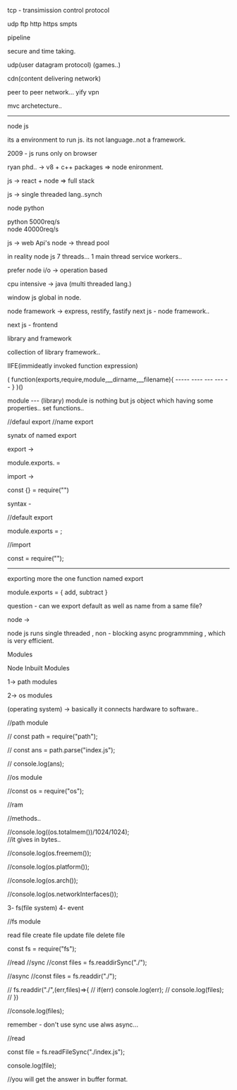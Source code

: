 tcp - transimission control protocol

udp 
ftp
http 
https
smpts

pipeline

secure and time taking.


udp(user datagram protocol) (games..)



cdn(content delivering network)


peer to peer network...
yify 
vpn


mvc archetecture..

-----------------------------


node js 

its a environment to run js.
its not language..not a framework.

2009 - js runs only on browser

ryan phd.. -> v8 + c++ packages => node enironment.


js -> react + node => full stack


js -> single threaded lang..synch 

node python

python 5000req/s   
node 40000req/s


js -> web Api's
node -> thread pool

in reality node js 7 threads...
1 main thread service workers..


prefer node
i/o -> operation based


cpu intensive -> java (multi threaded lang.)

window js 
global in node.

node framework ->
express,
restify,
fastify
next js - node framework..

next js - frontend 

library and framework

collection of library framework..


IIFE(immideatly invoked function expression)


(
    function(exports,require,module,__dirname,__filename){
        -----
        ----
        ---
        ---
        --
    }
)()


module --- (library)
module is nothing but js object which having some properties..
set functions..


//defaul export 
//name export 


synatx of named export

export  -> 

module.exports.<functionname>  = <functionname>

import ->

const {<functionname>} = require("<file name>")

syntax -

//default export

module.exports = <fnctionName>;

//import 

const <name> = require("<file name>");


---------------------------------------

exporting more the one function named export 

module.exports = {
    add,
    subtract
}


question - can we export default as well as name from a same file?


node -> 

node js runs single threaded , non - blocking async programmming , which is very 
efficient.

Modules

Node Inbuilt Modules 

1-> path modules

2-> os modules

(operating system) -> basically it connects hardware to software..

//path module


// const path = require("path");

// const ans = path.parse("index.js");

// console.log(ans);


//os module

//const os = require("os");

//ram

//methods..

//console.log((os.totalmem())/1024/1024);  
//it gives in bytes..


//console.log(os.freemem());

//console.log(os.platform());

//console.log(os.arch());

//console.log(os.networkInterfaces());


3- fs(file system)
4- event

//fs module

read file 
create file
update file
delete file

const fs = require("fs");


//read 
//sync
//const files = fs.readdirSync("./");

//async
//const files = fs.readdir("./");

// fs.readdir("./",(err,files)=>{
//     if(err) console.log(err);
//     console.log(files);
// })

//console.log(files);


remember - don't use sync use alws async...


//read 

const file = fs.readFileSync("./index.js");

console.log(file);

//you will get the answer in buffer format.












